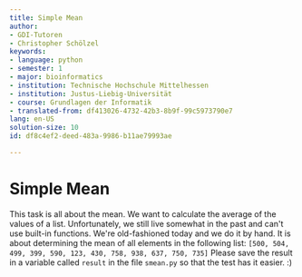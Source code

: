 ```yaml
---
title: Simple Mean
author:
- GDI-Tutoren
- Christopher Schölzel
keywords:
- language: python
- semester: 1
- major: bioinformatics
- institution: Technische Hochschule Mittelhessen
- institution: Justus-Liebig-Universität
- course: Grundlagen der Informatik
- translated-from: df413026-4732-42b3-8b9f-99c5973790e7
lang: en-US
solution-size: 10
id: df8c4ef2-deed-483a-9986-b11ae79993ae

---
```

# Simple Mean

This task is all about the mean. We want to calculate the average of the values of a list.
Unfortunately, we still live somewhat in the past and can't use built-in functions.
We're old-fashioned today and we do it by hand.
It is about determining the mean of all elements in the following list: `[500, 504, 499, 399, 590, 123, 430, 758, 938, 637, 750, 735]`
Please save the result in a variable called `result` in the file `smean.py` so that the test has it easier. :)
